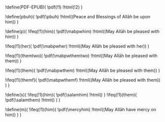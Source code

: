 !define(PDF-EPUB)(
  !pdf(!1)
  !html(!2)
)

!define(pbuh)(
  !pdf(\pbuh)
  !html((Peace and Blessings of Allāh be upon him))
)

!define(p)(
  !ifeq(!1)(him)(
    !pdf(\mabpwhim)
    !html((May Allāh be pleased with him))
  )

  !ifeq(!1)(her)(
    !pdf(\mabpwher)
    !html((May Allāh be pleased with her))
  )

  !ifeq(!1)(themtwo)(
    !pdf(\mabpwthemtwo)
    !html((May Allāh be pleased with them))
  )

  !ifeq(!1)(them)(
    !pdf(\mabpwthem)
    !html((May Allāh be pleased with them))
  )

  !ifeq(!1)(themf)(
    !pdf(\mabpwthemf)
    !html((May Allāh be pleased with them))
  )
)

!define(s)(
  !ifeq(!1)(him)(
    !pdf(\salamhim)
    !html()
  )
  !ifeq(!1)(them)(
    !pdf(\salamthem)
    !html()
  )
)

!define(m)(
  !ifeq(!1)(him)(
    !pdf(\mercyhim)
    !html((May Allāh have mercy on him))
  )
)

<!-- The Prophet !pbuh.
Male Companion !p[him].
Female Companion !p[her].
Those two !p[themtwo].
Those people !p[them].
Those women !p[themf]. -->

